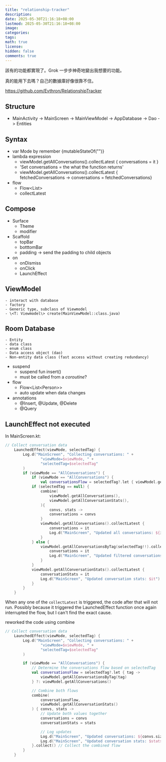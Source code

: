 ```yaml
---
title: "relationship-tracker"
description: 
date: 2025-05-30T21:16:18+08:00
lastmod: 2025-05-30T21:16:18+08:00
image: 
categories: 
tags: 
math: true
license: 
hidden: false
comments: true
---
```


該有的功能都實現了。Grok 一步步神奇地變出我想要的功能。

真的能用下去嗎？自己的數據庫好像很靠不住。

https://github.com/Evthron/RelationshipTracker

## Structure
- MainActivity -> MainScreen -> MainViewModel -> AppDatabase -> Dao -> Entities

## Syntax
- var Mode by remember {mutableStateOf("")}
- lambda expression
    - viewModel.getAllConversations().collectLatest { conversations = it }
    - 'Set conversations = the what the function returns'
    - viewModel.getAllConversations().collectLatest { fetchedConversations -> conversations = fetchedConversations}
- flow
    - Flow<List<Conversation>>
    - collectLatest


## Compose
- Surface
    - Theme
    - modifier
- Scaffold
    - topBar
    - botttomBar
    - padding -> send the padding to child objects
- on
    - onDismiss
    - onClick
    - LaunchEffect

## ViewModel
    - interact with database
    - factory
    - Generic type, subclass of Viewmodel
    - \<T: Viewmodel\> create(MainViewModel::class.java)

## Room Database
    - Entity
    - data class
    - enum class
    - Data access object (dao)
    - Non-entity data class (fast access without creating redundancy)

- suspend
    - suspend fun insert()
    - must be called from a *coroutine*?
- flow
    - Flow\<List\<Person\>\>
    - auto update when data changes
- annotations
    - @Insert, @Update, @Delete
    - @Query

## LaunchEffect not executed
In MainScreen.kt:
```kotlin
// Collect conversation data
    LaunchedEffect(viewMode, selectedTag) {
        Log.d("MainScreen", "Collecting conversations: " +
                "viewMode=$viewMode, " +
                "selectedTag=$selectedTag"
        )
        if (viewMode == "AllConversations") {
            if (viewMode == "AllConversations") {
                val conversationsFlow = selectedTag?.let { viewModel.getAllConversationsByTag(it) }
            if (selectedTag == null) {
                combine(
                    viewModel.getAllConversations(),
                    viewModel.getAllConversationStats(),
                ){
                    convs, stats ->
                    conversations = convs
                }
                viewModel.getAllConversations().collectLatest {
                    conversations = it
                    Log.d("MainScreen", "Updated all conversations: ${it.size} items")
                }
            } else {
                viewModel.getAllConversationsByTag(selectedTag!!).collectLatest {
                    conversations = it
                    Log.d("MainScreen", "Updated filtered conversations: ${it.size} items")
                }
            }
            viewModel.getAllConversationStats().collectLatest {
                conversationStats = it
                Log.d("MainScreen", "Updated conversation stats: $it")
            }
        }
    }
```
When any one of the `collectLatest` is triggered, the code after that will not run. Possibly because it triggered the LaunchedEffect function once again interrupted the flow, but I can't find the exact cause.

reworked the code using combine

```kotlin
// Collect conversation data
    LaunchedEffect(viewMode, selectedTag) {
        Log.d("MainScreen", "Collecting conversations: " +
                "viewMode=$viewMode, " +
                "selectedTag=$selectedTag"
        )

        if (viewMode == "AllConversations") {
            // Determine the conversations flow based on selectedTag
            val conversationsFlow = selectedTag?.let { tag ->
                viewModel.getAllConversationsByTag(tag)
            } ?: viewModel.getAllConversations()

            // Combine both flows
            combine(
                conversationsFlow,
                viewModel.getAllConversationStats()
            ) { convs, stats ->
                // Update both values together
                conversations = convs
                conversationStats = stats

                // Log updates
                Log.d("MainScreen", "Updated conversations: ${convs.size} items")
                Log.d("MainScreen", "Updated conversation stats: $stats")
            }.collect() // Collect the combined flow
        }
    }
```
